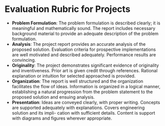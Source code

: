 # Evaluation Rubric for Projects

* __Problem Formulation__: The problem formulation is described clearly; it is meaningful and mathematically sound. The report includes necessary background material to provide an adequate description of the problem formulation.
* __Analysis__: The project report provides an accurate analysis of the proposed solution. Evaluation criteria for prospective implementations are well motivated and described adequately. Performance results are convincing.
* __Originality__: The project demonstrates significant evidence of originality and inventiveness. Prior art is given credit through references. Rational explanation or intuition for selected approached is provided.
* __Organization__: The report is well structured and the organization facilitates the flow of ideas. Information is organized in a logical manner, establishing a natural progression from the problem statement to the proposed solution and ensuing analysis.
* __Presentation__: Ideas are conveyed clearly, with proper writing. Concepts are supported adequately with explanations. Covers engineering solution and its impli- cation with sufficient details. Content is support with diagrams and figures wherever appropriate.
